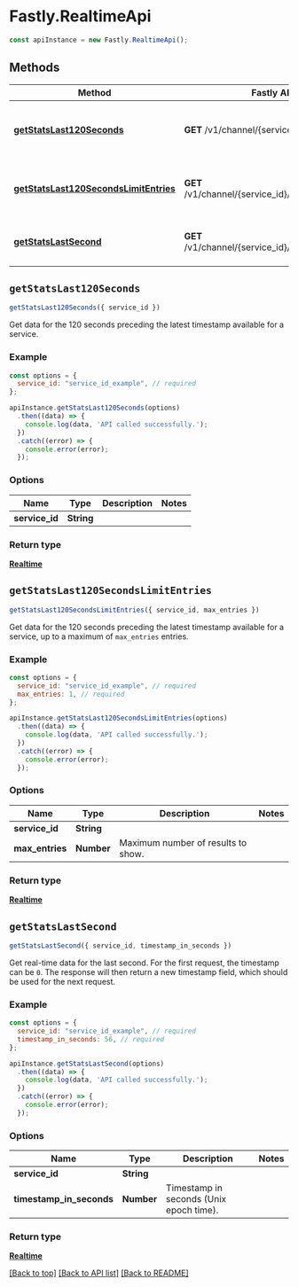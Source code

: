 # Fastly.RealtimeApi


```javascript
const apiInstance = new Fastly.RealtimeApi();
```
## Methods

Method | Fastly API endpoint | Description
------------- | ------------- | -------------
[**getStatsLast120Seconds**](RealtimeApi.md#getStatsLast120Seconds) | **GET** /v1/channel/{service_id}/ts/h | Get real-time data for the last 120 seconds
[**getStatsLast120SecondsLimitEntries**](RealtimeApi.md#getStatsLast120SecondsLimitEntries) | **GET** /v1/channel/{service_id}/ts/h/limit/{max_entries} | Get a limited number of real-time data entries
[**getStatsLastSecond**](RealtimeApi.md#getStatsLastSecond) | **GET** /v1/channel/{service_id}/ts/{timestamp_in_seconds} | Get real-time data for the last second



## `getStatsLast120Seconds`

```javascript
getStatsLast120Seconds({ service_id })
```

Get data for the 120 seconds preceding the latest timestamp available for a service.

### Example

```javascript
const options = {
  service_id: "service_id_example", // required
};

apiInstance.getStatsLast120Seconds(options)
  .then((data) => {
    console.log(data, 'API called successfully.');
  })
  .catch((error) => {
    console.error(error);
  });
```

### Options

Name | Type | Description  | Notes
------------- | ------------- | ------------- | -------------
**service_id** | **String** |  |

### Return type

[**Realtime**](Realtime.md)


## `getStatsLast120SecondsLimitEntries`

```javascript
getStatsLast120SecondsLimitEntries({ service_id, max_entries })
```

Get data for the 120 seconds preceding the latest timestamp available for a service, up to a maximum of `max_entries` entries.

### Example

```javascript
const options = {
  service_id: "service_id_example", // required
  max_entries: 1, // required
};

apiInstance.getStatsLast120SecondsLimitEntries(options)
  .then((data) => {
    console.log(data, 'API called successfully.');
  })
  .catch((error) => {
    console.error(error);
  });
```

### Options

Name | Type | Description  | Notes
------------- | ------------- | ------------- | -------------
**service_id** | **String** |  |
**max_entries** | **Number** | Maximum number of results to show. |

### Return type

[**Realtime**](Realtime.md)


## `getStatsLastSecond`

```javascript
getStatsLastSecond({ service_id, timestamp_in_seconds })
```

Get real-time data for the last second. For the first request, the timestamp can be `0`. The response will then return a new timestamp field, which should be used for the next request.

### Example

```javascript
const options = {
  service_id: "service_id_example", // required
  timestamp_in_seconds: 56, // required
};

apiInstance.getStatsLastSecond(options)
  .then((data) => {
    console.log(data, 'API called successfully.');
  })
  .catch((error) => {
    console.error(error);
  });
```

### Options

Name | Type | Description  | Notes
------------- | ------------- | ------------- | -------------
**service_id** | **String** |  |
**timestamp_in_seconds** | **Number** | Timestamp in seconds (Unix epoch time). |

### Return type

[**Realtime**](Realtime.md)


[[Back to top]](#) [[Back to API list]](../../README.md#endpoints)
[[Back to README]](../../README.md)
